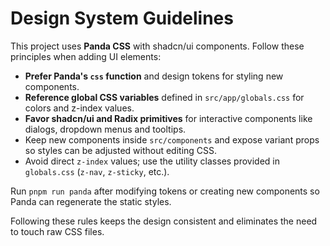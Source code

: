 # Design System Guidelines

This project uses **Panda CSS** with shadcn/ui components. Follow these principles when adding UI elements:

- **Prefer Panda's `css` function** and design tokens for styling new
  components.
- **Reference global CSS variables** defined in `src/app/globals.css` for colors
  and z-index values.
- **Favor shadcn/ui and Radix primitives** for interactive components like dialogs, dropdown menus and tooltips.
- Keep new components inside `src/components` and expose variant props so styles can be adjusted without editing CSS.
- Avoid direct `z-index` values; use the utility classes provided in `globals.css` (`z-nav`, `z-sticky`, etc.).

Run `pnpm run panda` after modifying tokens or creating new components so
Panda can regenerate the static styles.

Following these rules keeps the design consistent and eliminates the need to touch raw CSS files.
